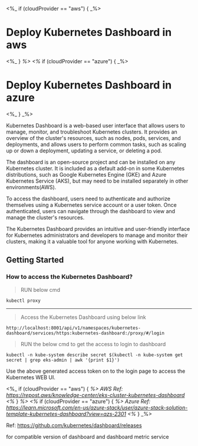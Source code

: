 <%_ if (cloudProvider == "aws") { _%>
# Deploy Kubernetes Dashboard in aws 
<%_ } _%>
<%_ if (cloudProvider == "azure") { _%>
# Deploy Kubernetes Dashboard in azure
<%_ } _%>

Kubernetes Dashboard is a web-based user interface that allows users to manage, monitor, and troubleshoot Kubernetes clusters. It provides an overview of the cluster's resources, such as nodes, pods, services, and deployments, and allows users to perform common tasks, such as scaling up or down a deployment, updating a service, or deleting a pod.

The dashboard is an open-source project and can be installed on any Kubernetes cluster. It is included as a default add-on in some Kubernetes distributions, such as Google Kubernetes Engine (GKE) and Azure Kubernetes Service (AKS), but may need to be installed separately in other environments(AWS). 

To access the dashboard, users need to authenticate and authorize themselves using a Kubernetes service account or a user token. Once authenticated, users can navigate through the dashboard to view and manage the cluster's resources.

The Kubernetes Dashboard provides an intuitive and user-friendly interface for Kubernetes administrators and developers to manage and monitor their clusters, making it a valuable tool for anyone working with Kubernetes.

## Getting Started

### How to access the Kubernetes Dashboard?

>RUN below cmd
```
kubectl proxy
```
---

> Access the Kubernetes Dashboard using below link 
```
http://localhost:8001/api/v1/namespaces/kubernetes-dashboard/services/https:kubernetes-dashboard:/proxy/#/login
```

> RUN the below cmd to get the access to login to dashboard 
```
kubectl -n kube-system describe secret $(kubectl -n kube-system get secret | grep eks-admin | awk '{print $1}')
```

Use the above generated access token on to the login page to access the Kubernetes WEB UI.

<%_ if (cloudProvider == "aws") { _%>
AWS Ref:
https://repost.aws/knowledge-center/eks-cluster-kubernetes-dashboard
<%_ } _%>
<%_ if (cloudProvider == "azure") { _%>
Azure Ref:
https://learn.microsoft.com/en-us/azure-stack/user/azure-stack-solution-template-kubernetes-dashboard?view=azs-2301
<%_ } _%>

Ref:
https://github.com/kubernetes/dashboard/releases

for compatible version of 
dashboard and dashboard metric service
